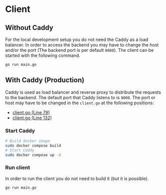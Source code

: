 # Client

## Without Caddy

For the local development setup you do not need the Caddy as a load balancer. In order to access the backend you may have to change the host and/or the port (The backend port is per default `8080`). The client can be started with the following command.

```bash
go run main.go
```

## With Caddy (Production)

Caddy is used as load balancer and reverse proxy to distribute the requests to the backend. The default port that Caddy listens to is `9000`. The port or host may have to be changed in the `client.go` at the following positions:

-   [client.go (Line 79)](https://github.com/Patr1ick/dhbw-traffic-control/blob/main/client/logic/client.go#L79)
-   [client.go (Line 132)](https://github.com/Patr1ick/dhbw-traffic-control/blob/main/client/logic/client.go#L132)

### Start Caddy

```bash
# Build docker image
sudo docker compose build
# Start Caddy
sudo docker compose up -d
```

### Run client

In order to run the client you do not need to build it (but it is possible).

```bash
go run main.go
```
